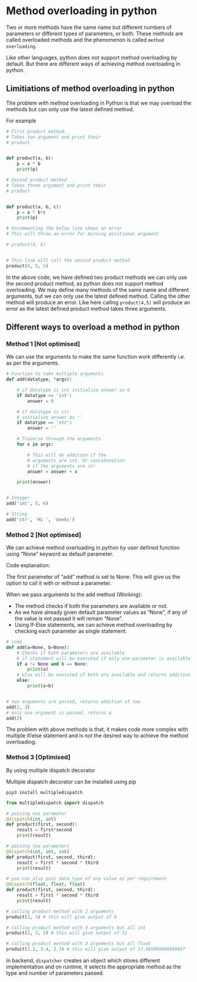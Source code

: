 # Method overloading in python

Two or more methods have the same name but different numbers of parameters or different types of parameters, or both. These methods are called overloaded methods and the phenomenon is called `method overloading`.

Like other languages, python does not support method overloading by default. But there are different ways of achieving method overloading in python.

## Limitiations of method overloading in python

The problem with method overloading in Python is that we may overload the methods but can only use the latest defined method.

For example

```python
# First product method.
# Takes two argument and print their
# product


def product(a, b):
    p = a * b
    print(p)

# Second product method
# Takes three argument and print their
# product


def product(a, b, c):
    p = a * b*c
    print(p)

# Uncommenting the below line shows an error
# This will throw an error for missing positional argument

# product(4, 5)


# This line will call the second product method
product(4, 5, 5)
```

In the above code, we have defined two product methods we can only use the second product method, as python does not support method overloading. We may define many methods of the same name and different arguments, but we can only use the latest defined method. Calling the other method will produce an error. Like here calling `product(4,5)` will produce an error as the latest defined product method takes three arguments.

## Different ways to overload a method in python

### Method 1 [Not optimised]

We can use the arguments to make the same function work differently i.e. as per the arguments.

```python
# Function to take multiple arguments
def add(datatype, *args):

    # if datatype is int initialize answer as 0
    if datatype == 'int':
        answer = 0

    # if datatype is str
    # initialize answer as ''
    if datatype == 'str':
        answer = ''

    # Traverse through the arguments
    for x in args:

        # This will do addition if the
        # arguments are int. Or concatenation
        # if the arguments are str
        answer = answer + x

    print(answer)


# Integer
add('int', 5, 6)

# String
add('str', 'Hi ', 'Geeks')
```

### Method 2 [Not optimised]

We can achieve method overloading in python by user defined function using “None” keyword as default parameter.

Code explanation:

The first parameter of  “add” method is set to None. This will give us the option to call it with or without a parameter.

When we pass arguments to the add method (Working):

- The method checks if both the parameters are available or not.
- As we have already given default parameter values as “None”, if any of the value is not passed it will remain “None”.
- Using If-Else statements, we can achieve method overloading by checking each parameter as single statement.

```python
# code
def add(a=None, b=None):
    # Checks if both parameters are available
    # if statement will be executed if only one parameter is available
    if a != None and b == None:
        print(a)
    # else will be executed if both are available and returns addition of two
    else:
        print(a+b)


# two arguments are passed, returns addition of two
add(2, 3)
# only one argument is passed, returns a
add(2)
```

The problem with above methods is that, it makes code more complex with multiple if/else statement and is not the desired way to achieve the method overloading.

### Method 3 [Optimised]

By using multiple dispatch decorator

Multiple dispatch decorator can be installed using pip

`pip3 install multipledispatch`

```python
from multipledispatch import dispatch

# passing one parameter
@dispatch(int, int)
def product(first, second):
    result = first*second
    print(result)

# passing two parameters
@dispatch(int, int, int)
def product(first, second, third):
    result = first * second * third
    print(result)

# you can also pass data type of any value as per requirement
@dispatch(float, float, float)
def product(first, second, third):
    result = first * second * third
    print(result)

# calling product method with 2 arguments
product(2, 3) # this will give output of 6

# calling product method with 3 arguments but all int
product(2, 3, 2) # this will give output of 12

# calling product method with 3 arguments but all float
product(2.2, 3.4, 2.3) # this will give output of 17.985999999999997
```

In backend, `dispatcher` creates an object which stores different implementation and on runtime, it selects the appropriate method as the type and number of parameters passed.
